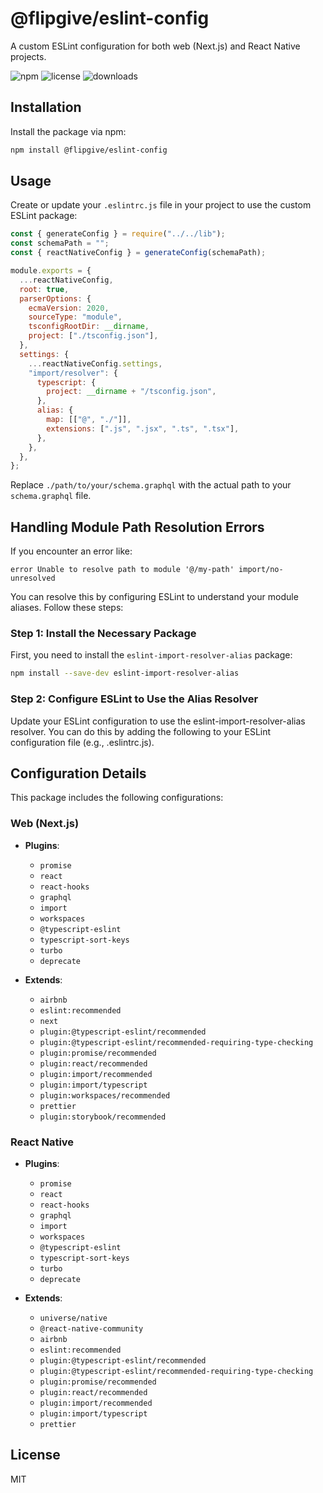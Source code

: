 # @flipgive/eslint-config

A custom ESLint configuration for both web (Next.js) and React Native projects.

![npm](https://img.shields.io/npm/v/@flipgive/eslint-config)
![license](https://img.shields.io/npm/l/@flipgive/eslint-config)
![downloads](https://img.shields.io/npm/dm/@flipgive/eslint-config)

## Installation

Install the package via npm:

```bash
npm install @flipgive/eslint-config
```

## Usage

Create or update your `.eslintrc.js` file in your project to use the custom ESLint package:

```javascript
const { generateConfig } = require("../../lib");
const schemaPath = "";
const { reactNativeConfig } = generateConfig(schemaPath);

module.exports = {
  ...reactNativeConfig,
  root: true,
  parserOptions: {
    ecmaVersion: 2020,
    sourceType: "module",
    tsconfigRootDir: __dirname,
    project: ["./tsconfig.json"],
  },
  settings: {
    ...reactNativeConfig.settings,
    "import/resolver": {
      typescript: {
        project: __dirname + "/tsconfig.json",
      },
      alias: {
        map: [["@", "./"]],
        extensions: [".js", ".jsx", ".ts", ".tsx"],
      },
    },
  },
};
```

Replace `./path/to/your/schema.graphql` with the actual path to your `schema.graphql` file.

## Handling Module Path Resolution Errors

If you encounter an error like:

`error Unable to resolve path to module '@/my-path' import/no-unresolved`

You can resolve this by configuring ESLint to understand your module aliases. Follow these steps:

### Step 1: Install the Necessary Package

First, you need to install the `eslint-import-resolver-alias` package:

```bash
npm install --save-dev eslint-import-resolver-alias
```

### Step 2: Configure ESLint to Use the Alias Resolver

Update your ESLint configuration to use the eslint-import-resolver-alias resolver. You can do this by adding the following to your ESLint configuration file (e.g., .eslintrc.js).

## Configuration Details

This package includes the following configurations:

### Web (Next.js)

- **Plugins**:

  - `promise`
  - `react`
  - `react-hooks`
  - `graphql`
  - `import`
  - `workspaces`
  - `@typescript-eslint`
  - `typescript-sort-keys`
  - `turbo`
  - `deprecate`

- **Extends**:
  - `airbnb`
  - `eslint:recommended`
  - `next`
  - `plugin:@typescript-eslint/recommended`
  - `plugin:@typescript-eslint/recommended-requiring-type-checking`
  - `plugin:promise/recommended`
  - `plugin:react/recommended`
  - `plugin:import/recommended`
  - `plugin:import/typescript`
  - `plugin:workspaces/recommended`
  - `prettier`
  - `plugin:storybook/recommended`

### React Native

- **Plugins**:

  - `promise`
  - `react`
  - `react-hooks`
  - `graphql`
  - `import`
  - `workspaces`
  - `@typescript-eslint`
  - `typescript-sort-keys`
  - `turbo`
  - `deprecate`

- **Extends**:
  - `universe/native`
  - `@react-native-community`
  - `airbnb`
  - `eslint:recommended`
  - `plugin:@typescript-eslint/recommended`
  - `plugin:@typescript-eslint/recommended-requiring-type-checking`
  - `plugin:promise/recommended`
  - `plugin:react/recommended`
  - `plugin:import/recommended`
  - `plugin:import/typescript`
  - `prettier`

## License

MIT

